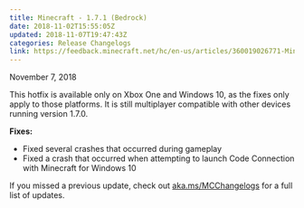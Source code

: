```yaml
---
title: Minecraft - 1.7.1 (Bedrock)
date: 2018-11-02T15:55:05Z
updated: 2018-11-07T19:47:43Z
categories: Release Changelogs
link: https://feedback.minecraft.net/hc/en-us/articles/360019026771-Minecraft-1-7-1-Bedrock-
---
```


November 7, 2018

This hotfix is available only on Xbox One and Windows 10, as the fixes only apply to those platforms. It is still multiplayer compatible with other devices running version 1.7.0.

**Fixes:**

-   Fixed several crashes that occurred during gameplay
-   Fixed a crash that occurred when attempting to launch Code Connection with Minecraft for Windows 10

If you missed a previous update, check out [aka.ms/MCChangelogs](https://aka.ms/MCChangelogs) for a full list of updates.
